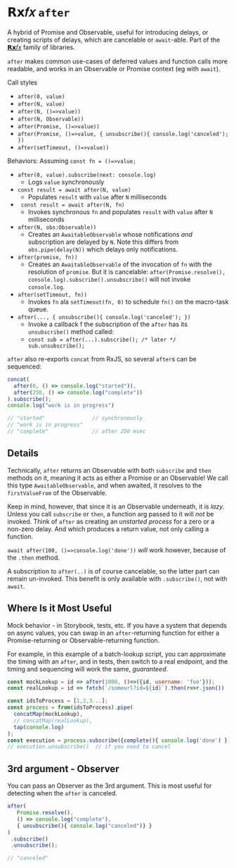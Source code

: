 # 𝗥𝘅𝑓𝑥 `after`

A hybrid of Promise and Observable, useful for introducing delays, or creating scripts of delays, which are cancelable or `await`-able. Part of the [𝗥𝘅𝑓𝑥](https://github.com/deanrad/rxfx) family of libraries.

`after` makes common use-cases of deferred values and function calls more readable, and works in an Observable or Promise context (eg with `await`).


Call styles
- `after(0, value)`
- `after(N, value)`
- `after(N, ()=>value)) `
- `after(N, Observable))`         
- `after(Promise, ()=>value))`
- `after(Promise, ()=>value, { unsubscribe(){ console.log('canceled'); })`
- `after(setTimeout, ()=>value))`

Behaviors:
Assuming `const fn = ()=>value;`

- `after(0, value).subscribe(next: console.log)`
  - Logs `value` synchronously
- `const result = await after(N, value)`
  - Populates `result` with `value` after `N` milliseconds
- ` const result = await after(N, fn)`
  - Invokes synchronous `fn` and populates `result` with `value` after `N` milliseconds
- `after(N, obs:Observable))`         
  - Creates an `AwaitableObservable` whose notifications _and_ subscription are delayed by `N`. Note this differs from `obs.pipe(delay(N))` which delays only notifications.
- `after(promise, fn))`
  - Creates an `AwaitableObservable` of the invocation of `fn` with the resolution of `promise`. But it is cancelable: `after(Promise.resolve(), console.log).subscribe().unsubscribe()` will not invoke `console.log`.
- `after(setTimeout, fn))`
  - Invokes `fn` ala `setTimeout(fn, 0)` to schedule `fn()` on the macro-task queue. 
- `after(..., { unsubscribe(){ console.log('canceled'); })`
  - Invoke a callback f the subscription of the `after` has its `unsubscribe()` method called: 
  - `const sub = after(...).subscribe(); /* later */ sub.unsubscribe();`

`after` also re-exports `concat` from RxJS, so several `after`s can be sequenced:

```js
concat(
  after(0, () => console.log("started")),
  after(250, () => console.log("complete"))
).subscribe();
console.log("work is in progress")

// "started"               // synchronously
// "work is in progress" 
// "complete"              // after 250 msec
```

## Details

Technically, `after` returns an Observable with both `subscribe` and `then` methods on it, meaning it acts as either a Promise or an Observable! We call this type `AwaitableObservable`, and when awaited, it resolves to the `firstValueFrom` of the Observable.

Keep in mind, however, that since it is an Observable underneath, it is _lazy_. Unless you call `subscribe` or `then`, a function arg passed to it will _not_ be invoked. Think of `after` as creating an _unstarted process_ for a zero or a non-zero delay. And which produces a return value, not only calling a function.

`await after(100, ()=>console.log('done'))` _will_ work however, because of the `.then` method.

A subscription to `after(..)` is of course cancelable, so the latter part can remain un-invoked. This benefit is only available with `.subscribe()`, not with `await`.

## Where Is it Most Useful

Mock behavior - in Storybook, tests, etc. If you have a system that depends on async values, you can swap in an `after`-returning function for either a Promise-returning or Observable-returning function.

For example, in this example of a batch-lookup script, you can approximate the timing with an `after`, and in tests, then switch to a real endpoint, and the timing and sequencing will work the same, _guaranteed_.

```js
const mockLookup = id => after(1000, ()=>({id, username: 'foo'}));
const realLookup = id => fetch(`/someurl?id=${id}`).then(r=>r.json())

const idsToProcess = [1,2,3...];
const process = from(idsToProcess).pipe(
  concatMap(mockLookup),
  // concatMap(realLookup),
  tap(console.log)
);
const execution = process.subscribe({complete(){ console.log('done') });
// execution.unsubscribe()  // if you need to cancel
```

## 3rd argument - Observer

You can pass an Observer as the 3rd argument. This is most useful for detecting when the `after` is canceled.

```js
after(
   Promise.resolve(),
   () => console.log("complete"),
   { unsubscribe(){ console.log("canceled")} }
)
 .subscribe()  
 .unsubscribe();

// "canceled"
```
